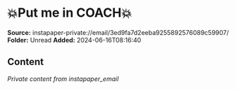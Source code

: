 # 💥Put me in COACH💥

**Source:** instapaper-private://email/3ed9fa7d2eeba9255892576089c59907/
**Folder:** Unread
**Added:** 2024-06-16T08:16:40




## Content
*Private content from instapaper_email*

